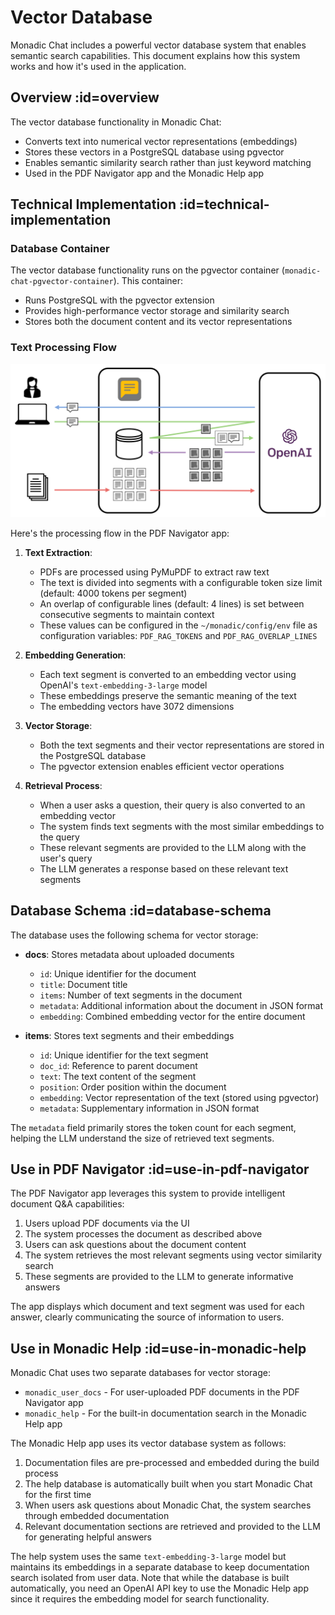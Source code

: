 # Vector Database

Monadic Chat includes a powerful vector database system that enables semantic search capabilities. This document explains how this system works and how it's used in the application.

## Overview :id=overview

The vector database functionality in Monadic Chat:
- Converts text into numerical vector representations (embeddings)
- Stores these vectors in a PostgreSQL database using pgvector
- Enables semantic similarity search rather than just keyword matching
- Used in the PDF Navigator app and the Monadic Help app

## Technical Implementation :id=technical-implementation

### Database Container

The vector database functionality runs on the pgvector container (`monadic-chat-pgvector-container`). This container:
- Runs PostgreSQL with the pgvector extension
- Provides high-performance vector storage and similarity search
- Stores both the document content and its vector representations


### Text Processing Flow

![Vector Database Flow](../assets/images/rag.png ':size=700')

Here's the processing flow in the PDF Navigator app:

<!-- > 📸 **Screenshot needed**: PDF Navigator app interface showing PDF upload and query interface -->

1. **Text Extraction**: 
   - PDFs are processed using PyMuPDF to extract raw text
   - The text is divided into segments with a configurable token size limit (default: 4000 tokens per segment)
   - An overlap of configurable lines (default: 4 lines) is set between consecutive segments to maintain context
   - These values can be configured in the `~/monadic/config/env` file as configuration variables: `PDF_RAG_TOKENS` and `PDF_RAG_OVERLAP_LINES`

2. **Embedding Generation**:
   - Each text segment is converted to an embedding vector using OpenAI's `text-embedding-3-large` model
   - These embeddings preserve the semantic meaning of the text
   - The embedding vectors have 3072 dimensions

3. **Vector Storage**:
   - Both the text segments and their vector representations are stored in the PostgreSQL database
   - The pgvector extension enables efficient vector operations

4. **Retrieval Process**:
   - When a user asks a question, their query is also converted to an embedding vector
   - The system finds text segments with the most similar embeddings to the query
   - These relevant segments are provided to the LLM along with the user's query
   - The LLM generates a response based on these relevant text segments

## Database Schema :id=database-schema

The database uses the following schema for vector storage:

- **docs**: Stores metadata about uploaded documents
  - `id`: Unique identifier for the document
  - `title`: Document title
  - `items`: Number of text segments in the document
  - `metadata`: Additional information about the document in JSON format
  - `embedding`: Combined embedding vector for the entire document

- **items**: Stores text segments and their embeddings
  - `id`: Unique identifier for the text segment
  - `doc_id`: Reference to parent document
  - `text`: The text content of the segment
  - `position`: Order position within the document
  - `embedding`: Vector representation of the text (stored using pgvector)
  - `metadata`: Supplementary information in JSON format

The `metadata` field primarily stores the token count for each segment, helping the LLM understand the size of retrieved text segments.

## Use in PDF Navigator :id=use-in-pdf-navigator

The PDF Navigator app leverages this system to provide intelligent document Q&A capabilities:

1. Users upload PDF documents via the UI
2. The system processes the document as described above
3. Users can ask questions about the document content
4. The system retrieves the most relevant segments using vector similarity search
5. These segments are provided to the LLM to generate informative answers

The app displays which document and text segment was used for each answer, clearly communicating the source of information to users.

## Use in Monadic Help :id=use-in-monadic-help

Monadic Chat uses two separate databases for vector storage:
- `monadic_user_docs` - For user-uploaded PDF documents in the PDF Navigator app
- `monadic_help` - For the built-in documentation search in the Monadic Help app

The Monadic Help app uses its vector database system as follows:

1. Documentation files are pre-processed and embedded during the build process
2. The help database is automatically built when you start Monadic Chat for the first time
3. When users ask questions about Monadic Chat, the system searches through embedded documentation
4. Relevant documentation sections are retrieved and provided to the LLM for generating helpful answers

The help system uses the same `text-embedding-3-large` model but maintains its embeddings in a separate database to keep documentation search isolated from user data. Note that while the database is built automatically, you need an OpenAI API key to use the Monadic Help app since it requires the embedding model for search functionality.
